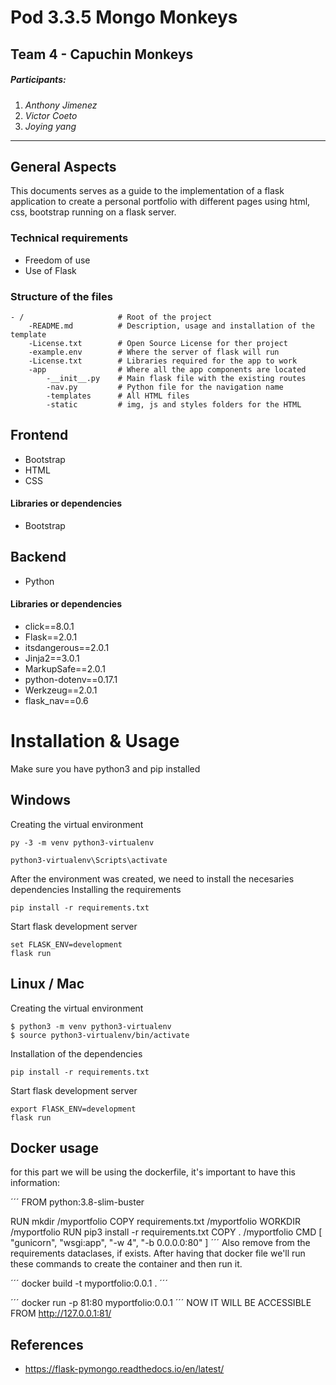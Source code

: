 # Pod 3.3.5 Mongo Monkeys 
Team 4 - Capuchin Monkeys
---

##### Participants:
1. *Anthony Jimenez*
2. *Victor Coeto*
3. *Joying yang*

---
## General Aspects

This documents serves as a guide to the implementation of a flask application to create a personal portfolio with different pages using html, css, bootstrap running on a flask server.

### Technical requirements

* Freedom of use
* Use of Flask 


### Structure of the files
```
- / 			        # Root of the project
    -README.md		    # Description, usage and installation of the template
    -License.txt        # Open Source License for ther project
    -example.env        # Where the server of flask will run 
    -License.txt        # Libraries required for the app to work
    -app                # Where all the app components are located
        -__init__.py    # Main flask file with the existing routes
        -nav.py         # Python file for the navigation name
        -templates	    # All HTML files
        -static         # img, js and styles folders for the HTML
```


## Frontend
* Bootstrap
* HTML
* CSS

#### Libraries or dependencies
* Bootstrap


## Backend
* Python

#### Libraries or dependencies
* click==8.0.1
* Flask==2.0.1
* itsdangerous==2.0.1
* Jinja2==3.0.1
* MarkupSafe==2.0.1
* python-dotenv==0.17.1
* Werkzeug==2.0.1
* flask_nav==0.6




# Installation & Usage

Make sure you have python3 and pip installed

## Windows
Creating the virtual environment
```
py -3 -m venv python3-virtualenv

python3-virtualenv\Scripts\activate
```
After the environment was created, we need to install the necesaries dependencies
Installing the requirements
```
pip install -r requirements.txt
```
Start flask development server
```
set FLASK_ENV=development
flask run
```

## Linux / Mac

Creating the virtual environment
```
$ python3 -m venv python3-virtualenv
$ source python3-virtualenv/bin/activate
```
Installation of the dependencies

```
pip install -r requirements.txt
```
Start flask development server
```
export FlASK_ENV=development
flask run
```

## Docker usage 

for this part we will be using the dockerfile, it's important to have this information: 

´´´
FROM python:3.8-slim-buster

RUN mkdir /myportfolio
COPY requirements.txt /myportfolio
WORKDIR /myportfolio
RUN pip3 install -r requirements.txt
COPY . /myportfolio
CMD [ "gunicorn", "wsgi:app", "-w 4", "-b 0.0.0.0:80" ]
´´´
Also remove from the requirements dataclases, if exists. After having that docker file we'll run these commands to create the container and then run it. 

´´´
docker build -t myportfolio:0.0.1 .
´´´

´´´
docker run -p 81:80 myportfolio:0.0.1
´´´
NOW IT WILL BE ACCESSIBLE FROM http://127.0.0.1:81/
## References 
* https://flask-pymongo.readthedocs.io/en/latest/
